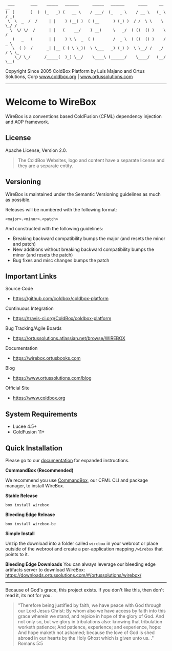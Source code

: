 ﻿```
 ___       ___    _____   ______      _____   ______      ____     __     __
(  (       )  )  (_   _) (   __ \    / ___/  (_   _ \    / __ \   (_ \   / _)
 \  \  _  /  /     | |    ) (__) )  ( (__      ) (_) )  / /  \ \    \ \_/ /
  \  \/ \/  /      | |   (    __/    ) __)     \   _/  ( ()  () )    \   /
   )   _   (       | |    ) \ \  _  ( (        /  _ \  ( ()  () )    / _ \
   \  ( )  /      _| |__ ( ( \ \_))  \ \___   _) (_) )  \ \__/ /   _/ / \ \_
    \_/ \_/      /_____(  )_) \__/    \____\ (______/    \____/   (__/   \__)

```

Copyright Since 2005 ColdBox Platform by Luis Majano and Ortus Solutions, Corp
www.coldbox.org | www.ortussolutions.com

----

# Welcome to WireBox
WireBox is a conventions based ColdFusion (CFML) dependency injection and AOP framework.

## License
Apache License, Version 2.0.

>The ColdBox Websites, logo and content have a separate license and they are a separate entity.

## Versioning
WireBox is maintained under the Semantic Versioning guidelines as much as possible.

Releases will be numbered with the following format:

```
<major>.<minor>.<patch>
```

And constructed with the following guidelines:

* Breaking backward compatibility bumps the major (and resets the minor and patch)
* New additions without breaking backward compatibility bumps the minor (and resets the patch)
* Bug fixes and misc changes bumps the patch

## Important Links

Source Code
- https://github.com/coldbox/coldbox-platform

Continuous Integration
- https://travis-ci.org/ColdBox/coldbox-platform

Bug Tracking/Agile Boards
- https://ortussolutions.atlassian.net/browse/WIREBOX

Documentation
- https://wirebox.ortusbooks.com

Blog
- https://www.ortussolutions.com/blog

Official Site
- https://www.coldbox.org

## System Requirements
- Lucee 4.5+
- ColdFusion 11+

## Quick Installation
Please go to our [documentation](https://wirebox.ortusbooks.com) for expanded instructions.

**CommandBox (Recommended)**

We recommend you use [CommandBox](https://www.ortussolutions.com/products/commandbox), our CFML CLI and package manager, to install WireBox.

**Stable Release**

`box install wirebox`

**Bleeding Edge Release**

`box install wirebox-be`

**Simple Install**

Unzip the download into a folder called `wirebox` in your webroot or place outside of the webroot and create a per-application mapping `/wirebox` that points to it.

**Bleeding Edge Downloads**
You can always leverage our bleeding edge artifacts server to download WireBox: https://downloads.ortussolutions.com/#/ortussolutions/wirebox/

---

Because of God's grace, this project exists. If you don't like this, then don't read it, its not for you.

>"Therefore being justified by faith, we have peace with God through our Lord Jesus Christ:
By whom also we have access by faith into this grace wherein we stand, and rejoice in hope of the glory of God.
And not only so, but we glory in tribulations also: knowing that tribulation worketh patience;
And patience, experience; and experience, hope:
And hope maketh not ashamed; because the love of God is shed abroad in our hearts by the
Holy Ghost which is given unto us. ." Romans 5:5
